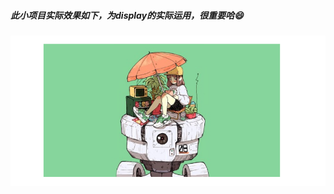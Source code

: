 ##### 此小项目实际效果如下，为display的实际运用，很重要哈😄
![](https://github.com/jianmei22/web-projects/blob/master/display%20apply/images/ex.PNG)
